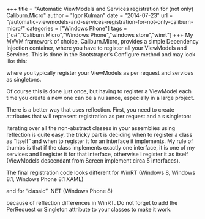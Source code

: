 +++
title = "Automatic ViewModels and Services registration for (not only) Caliburn.Micro"
author = "Igor Kulman"
date = "2014-07-23"
url = "/automatic-viewmodels-and-services-registration-for-not-only-caliburn-micro/"
categories = ["Windows Phone"]
tags = ["c#","Caliburn.Micro","Windows Phone","windows store","winrt"]
+++
My MVVM framework of choice, Caliburn.Micro, provides a simple Dependency Injection container, where you have to register all your ViewModels and Services. This is done in the Bootstraper&#8217;s Configure method and may look like this:

<div data-gist="0353b26073fc11d3635f" data-file="reg1.cs"></div>

where you typically register your ViewModels as per request and services as singletons. 

Of course this is done just once, but having to register a ViewModel each time you create a new one can be a nuisance, especially in a large project. 

<!--more-->

There is a better way that uses reflection. First, you need to create attributes that will represent registration as per request and a s singleton:

<div data-gist="0353b26073fc11d3635f" data-file="PerRequest.cs"></div>

<div data-gist="0353b26073fc11d3635f" data-file="Singleton.cs"></div>

Iterating over all the non-abstract classes in your assemblies using reflection is quite easy, the tricky part is deciding when to register a class as &#8220;itself&#8221; and when to register it for an interface it implements. My rule of thumbs is that if the class implements exactly one interface, it is one of my services and I register it for that interface, otherwise I register it as itself (ViewModels descendant from Screen implement circa 5 interfaces). 

The final registration code looks different for WinRT (Windows 8, Windows 8.1, Windows Phone 8.1 XAML)

<div data-gist="0353b26073fc11d3635f" data-file="reg2.cs"></div>

and for &#8220;classic&#8221; .NET (Windows Phone 8)

<div data-gist="0353b26073fc11d3635f" data-file="reg3.cs"></div>

because of reflection differences in WinRT. Do not forget to add the PerRequest or Singleton attribute to your classes to make it work.
